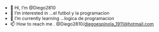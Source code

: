 - 👋 Hi, I’m @Diego2810
- 👀 I’m interested in ...el futbol y la programacion
- 🌱 I’m currently learning ...logica de programacion
- 📫 How to reach me . @Diego2810/diegoespinola_1911@hotmail.com

<!---
Diego2810/Diego2810 is a ✨ special ✨ repository because its `README.md` (this file) appears on your GitHub profile.
You can click the Preview link to take a look at your changes.
--->
